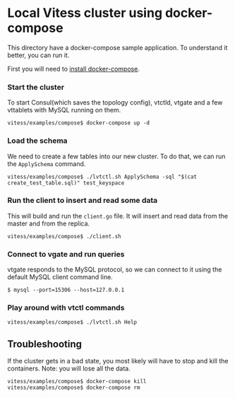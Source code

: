 # Local Vitess cluster using docker-compose 

This directory have a docker-compose sample application.
To understand it better, you can run it.

First you will need to [install docker-compose](https://docs.docker.com/compose/install/).

### Start the cluster
To start Consul(which saves the topology config), vtctld, vtgate and a few vttablets with MySQL running on them.
```
vitess/examples/compose$ docker-compose up -d
```

### Load the schema
We need to create a few tables into our new cluster. To do that, we can run the `ApplySchema` command.
```
vitess/examples/compose$ ./lvtctl.sh ApplySchema -sql "$(cat create_test_table.sql)" test_keyspace
```

### Run the client to insert and read some data
This will build and run the `client.go` file. It will insert and read data from the master and from the replica.
```
vitess/examples/compose$ ./client.sh
```

### Connect to vgate and run queries
vtgate responds to the MySQL protocol, so we can connect to it using the default MySQL client command line.
```
$ mysql --port=15306 --host=127.0.0.1
```


### Play around with vtctl commands

```
vitess/examples/compose$ ./lvtctl.sh Help
```


## Troubleshooting
If the cluster gets in a bad state, you most likely will have to stop and kill the containers. Note: you will lose all the data.
```
vitess/examples/compose$ docker-compose kill
vitess/examples/compose$ docker-compose rm
```
